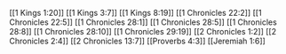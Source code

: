 [[1 Kings 1:20]]
[[1 Kings 3:7]]
[[1 Kings 8:19]]
[[1 Chronicles 22:2]]
[[1 Chronicles 22:5]]
[[1 Chronicles 28:1]]
[[1 Chronicles 28:5]]
[[1 Chronicles 28:8]]
[[1 Chronicles 28:10]]
[[1 Chronicles 29:19]]
[[2 Chronicles 1:2]]
[[2 Chronicles 2:4]]
[[2 Chronicles 13:7]]
[[Proverbs 4:3]]
[[Jeremiah 1:6]]
